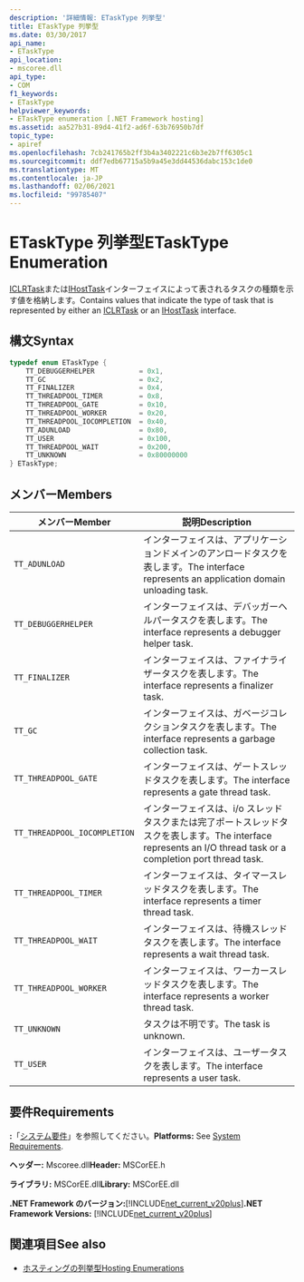 ```yaml
---
description: '詳細情報: ETaskType 列挙型'
title: ETaskType 列挙型
ms.date: 03/30/2017
api_name:
- ETaskType
api_location:
- mscoree.dll
api_type:
- COM
f1_keywords:
- ETaskType
helpviewer_keywords:
- ETaskType enumeration [.NET Framework hosting]
ms.assetid: aa527b31-89d4-41f2-ad6f-63b76950b7df
topic_type:
- apiref
ms.openlocfilehash: 7cb241765b2ff3b4a3402221c6b3e2b7ff6305c1
ms.sourcegitcommit: ddf7edb67715a5b9a45e3dd44536dabc153c1de0
ms.translationtype: MT
ms.contentlocale: ja-JP
ms.lasthandoff: 02/06/2021
ms.locfileid: "99785407"
---
```

# <a name="etasktype-enumeration"></a><span data-ttu-id="a3b8a-103">ETaskType 列挙型</span><span class="sxs-lookup"><span data-stu-id="a3b8a-103">ETaskType Enumeration</span></span>

<span data-ttu-id="a3b8a-104">[ICLRTask](iclrtask-interface.md)または[IHostTask](ihosttask-interface.md)インターフェイスによって表されるタスクの種類を示す値を格納します。</span><span class="sxs-lookup"><span data-stu-id="a3b8a-104">Contains values that indicate the type of task that is represented by either an [ICLRTask](iclrtask-interface.md) or an [IHostTask](ihosttask-interface.md) interface.</span></span>  
  
## <a name="syntax"></a><span data-ttu-id="a3b8a-105">構文</span><span class="sxs-lookup"><span data-stu-id="a3b8a-105">Syntax</span></span>  
  
```cpp  
typedef enum ETaskType {  
    TT_DEBUGGERHELPER           = 0x1,  
    TT_GC                       = 0x2,  
    TT_FINALIZER                = 0x4,  
    TT_THREADPOOL_TIMER         = 0x8,  
    TT_THREADPOOL_GATE          = 0x10,  
    TT_THREADPOOL_WORKER        = 0x20,  
    TT_THREADPOOL_IOCOMPLETION  = 0x40,  
    TT_ADUNLOAD                 = 0x80,  
    TT_USER                     = 0x100,  
    TT_THREADPOOL_WAIT          = 0x200,  
    TT_UNKNOWN                  = 0x80000000  
} ETaskType;  
```  
  
## <a name="members"></a><span data-ttu-id="a3b8a-106">メンバー</span><span class="sxs-lookup"><span data-stu-id="a3b8a-106">Members</span></span>  
  
|<span data-ttu-id="a3b8a-107">メンバー</span><span class="sxs-lookup"><span data-stu-id="a3b8a-107">Member</span></span>|<span data-ttu-id="a3b8a-108">説明</span><span class="sxs-lookup"><span data-stu-id="a3b8a-108">Description</span></span>|  
|------------|-----------------|  
|`TT_ADUNLOAD`|<span data-ttu-id="a3b8a-109">インターフェイスは、アプリケーションドメインのアンロードタスクを表します。</span><span class="sxs-lookup"><span data-stu-id="a3b8a-109">The interface represents an application domain unloading task.</span></span>|  
|`TT_DEBUGGERHELPER`|<span data-ttu-id="a3b8a-110">インターフェイスは、デバッガーヘルパータスクを表します。</span><span class="sxs-lookup"><span data-stu-id="a3b8a-110">The interface represents a debugger helper task.</span></span>|  
|`TT_FINALIZER`|<span data-ttu-id="a3b8a-111">インターフェイスは、ファイナライザータスクを表します。</span><span class="sxs-lookup"><span data-stu-id="a3b8a-111">The interface represents a finalizer task.</span></span>|  
|`TT_GC`|<span data-ttu-id="a3b8a-112">インターフェイスは、ガベージコレクションタスクを表します。</span><span class="sxs-lookup"><span data-stu-id="a3b8a-112">The interface represents a garbage collection task.</span></span>|  
|`TT_THREADPOOL_GATE`|<span data-ttu-id="a3b8a-113">インターフェイスは、ゲートスレッドタスクを表します。</span><span class="sxs-lookup"><span data-stu-id="a3b8a-113">The interface represents a gate thread task.</span></span>|  
|`TT_THREADPOOL_IOCOMPLETION`|<span data-ttu-id="a3b8a-114">インターフェイスは、i/o スレッドタスクまたは完了ポートスレッドタスクを表します。</span><span class="sxs-lookup"><span data-stu-id="a3b8a-114">The interface represents an I/O thread task or a completion port thread task.</span></span>|  
|`TT_THREADPOOL_TIMER`|<span data-ttu-id="a3b8a-115">インターフェイスは、タイマースレッドタスクを表します。</span><span class="sxs-lookup"><span data-stu-id="a3b8a-115">The interface represents a timer thread task.</span></span>|  
|`TT_THREADPOOL_WAIT`|<span data-ttu-id="a3b8a-116">インターフェイスは、待機スレッドタスクを表します。</span><span class="sxs-lookup"><span data-stu-id="a3b8a-116">The interface represents a wait thread task.</span></span>|  
|`TT_THREADPOOL_WORKER`|<span data-ttu-id="a3b8a-117">インターフェイスは、ワーカースレッドタスクを表します。</span><span class="sxs-lookup"><span data-stu-id="a3b8a-117">The interface represents a worker thread task.</span></span>|  
|`TT_UNKNOWN`|<span data-ttu-id="a3b8a-118">タスクは不明です。</span><span class="sxs-lookup"><span data-stu-id="a3b8a-118">The task is unknown.</span></span>|  
|`TT_USER`|<span data-ttu-id="a3b8a-119">インターフェイスは、ユーザータスクを表します。</span><span class="sxs-lookup"><span data-stu-id="a3b8a-119">The interface represents a user task.</span></span>|  
  
## <a name="requirements"></a><span data-ttu-id="a3b8a-120">要件</span><span class="sxs-lookup"><span data-stu-id="a3b8a-120">Requirements</span></span>  

 <span data-ttu-id="a3b8a-121">**:**「[システム要件](../../get-started/system-requirements.md)」を参照してください。</span><span class="sxs-lookup"><span data-stu-id="a3b8a-121">**Platforms:** See [System Requirements](../../get-started/system-requirements.md).</span></span>  
  
 <span data-ttu-id="a3b8a-122">**ヘッダー:** Mscoree.dll</span><span class="sxs-lookup"><span data-stu-id="a3b8a-122">**Header:** MSCorEE.h</span></span>  
  
 <span data-ttu-id="a3b8a-123">**ライブラリ:** MSCorEE.dll</span><span class="sxs-lookup"><span data-stu-id="a3b8a-123">**Library:** MSCorEE.dll</span></span>  
  
 <span data-ttu-id="a3b8a-124">**.NET Framework のバージョン:**[!INCLUDE[net_current_v20plus](../../../../includes/net-current-v20plus-md.md)]</span><span class="sxs-lookup"><span data-stu-id="a3b8a-124">**.NET Framework Versions:** [!INCLUDE[net_current_v20plus](../../../../includes/net-current-v20plus-md.md)]</span></span>  
  
## <a name="see-also"></a><span data-ttu-id="a3b8a-125">関連項目</span><span class="sxs-lookup"><span data-stu-id="a3b8a-125">See also</span></span>

- [<span data-ttu-id="a3b8a-126">ホスティングの列挙型</span><span class="sxs-lookup"><span data-stu-id="a3b8a-126">Hosting Enumerations</span></span>](hosting-enumerations.md)
